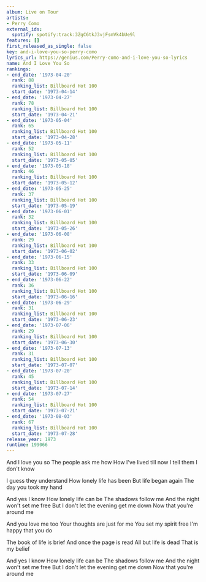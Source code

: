 ```yaml
---
album: Live on Tour
artists:
- Perry Como
external_ids:
  spotify: spotify:track:3ZgC6tkJ3vjFsmVk4bUe9l
features: []
first_released_as_single: false
key: and-i-love-you-so-perry-como
lyrics_url: https://genius.com/Perry-como-and-i-love-you-so-lyrics
name: And I Love You So
rankings:
- end_date: '1973-04-20'
  rank: 88
  ranking_list: Billboard Hot 100
  start_date: '1973-04-14'
- end_date: '1973-04-27'
  rank: 78
  ranking_list: Billboard Hot 100
  start_date: '1973-04-21'
- end_date: '1973-05-04'
  rank: 65
  ranking_list: Billboard Hot 100
  start_date: '1973-04-28'
- end_date: '1973-05-11'
  rank: 52
  ranking_list: Billboard Hot 100
  start_date: '1973-05-05'
- end_date: '1973-05-18'
  rank: 46
  ranking_list: Billboard Hot 100
  start_date: '1973-05-12'
- end_date: '1973-05-25'
  rank: 37
  ranking_list: Billboard Hot 100
  start_date: '1973-05-19'
- end_date: '1973-06-01'
  rank: 32
  ranking_list: Billboard Hot 100
  start_date: '1973-05-26'
- end_date: '1973-06-08'
  rank: 29
  ranking_list: Billboard Hot 100
  start_date: '1973-06-02'
- end_date: '1973-06-15'
  rank: 33
  ranking_list: Billboard Hot 100
  start_date: '1973-06-09'
- end_date: '1973-06-22'
  rank: 36
  ranking_list: Billboard Hot 100
  start_date: '1973-06-16'
- end_date: '1973-06-29'
  rank: 31
  ranking_list: Billboard Hot 100
  start_date: '1973-06-23'
- end_date: '1973-07-06'
  rank: 29
  ranking_list: Billboard Hot 100
  start_date: '1973-06-30'
- end_date: '1973-07-13'
  rank: 31
  ranking_list: Billboard Hot 100
  start_date: '1973-07-07'
- end_date: '1973-07-20'
  rank: 45
  ranking_list: Billboard Hot 100
  start_date: '1973-07-14'
- end_date: '1973-07-27'
  rank: 54
  ranking_list: Billboard Hot 100
  start_date: '1973-07-21'
- end_date: '1973-08-03'
  rank: 67
  ranking_list: Billboard Hot 100
  start_date: '1973-07-28'
release_year: 1973
runtime: 199066
---
```

And I love you so
The people ask me how
How I've lived till now
I tell them I don't know

I guess they understand
How lonely life has been
But life began again
The day you took my hand

And yes I know
How lonely life can be
The shadows follow me
And the night won't set me free
But I don't let the evening get me down
Now that you're around me

And you love me too
Your thoughts are just for me
You set my spirit free
I'm happy that you do

The book of life is brief
And once the page is read
All but life is dead
That is my belief

And yes I know
How lonely life can be
The shadows follow me
And the night won't set me free
But I don't let the evening get me down
Now that you're around me
